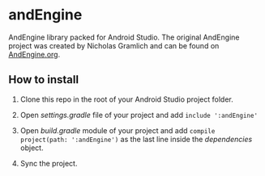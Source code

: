 # andEngine

AndEngine library packed for Android Studio. The original AndEngine project was created by Nicholas Gramlich and can be found on [AndEngine.org](http://www.andengine.org/).

## How to install

1. Clone this repo in the root of your Android Studio project folder.

2. Open _settings.gradle_ file of your project and add `include ':andEngine'`

3. Open _build.gradle_ module of your project and add `compile project(path: ':andEngine')` as the last line inside the *dependencies* object.

4. Sync the project.
